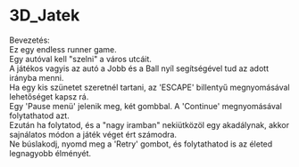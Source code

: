 # 3D_Jatek
 
Bevezetés:    
Ez egy endless runner game.  
Egy autóval kell "szelni" a város utcáit.  
A játékos vagyis az autó a Jobb és a Ball nyíl segítségével tud az adott irányba menni.  
Ha egy kis szünetet szeretnél tartani, az 'ESCAPE' billentyű megnyomásával lehetőséget kapsz rá.  
Egy 'Pause menü' jelenik meg, két gombbal. A 'Continue' megnyomásával folytathatod azt.  
Ezután ha folytatod, és a "nagy iramban" nekiütközöl egy akadálynak, akkor sajnálatos módon a játék véget ért számodra.  
Ne búslakodj, nyomd meg a 'Retry' gombot, és folytathatod is az életed legnagyobb élményét.  
